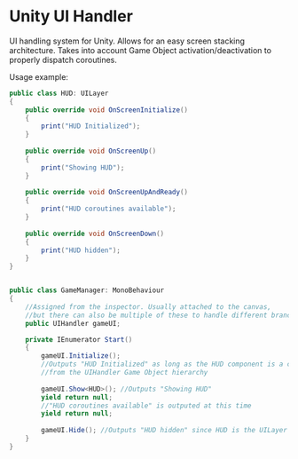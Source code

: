 # Unity UI Handler

UI handling system for Unity. Allows for an easy screen stacking architecture. Takes into account Game Object activation/deactivation to properly dispatch coroutines.

Usage example:

```csharp
public class HUD: UILayer
{
    public override void OnScreenInitialize()
    {
        print("HUD Initialized");
    }
    
    public override void OnScreenUp()
    {
        print("Showing HUD");
    }
    
    public override void OnScreenUpAndReady()
    {
        print("HUD coroutines available");
    }
    
    public override void OnScreenDown()
    {
        print("HUD hidden");
    }
}


public class GameManager: MonoBehaviour
{
    //Assigned from the inspector. Usually attached to the canvas,
    //but there can also be multiple of these to handle different branches of the UI if necessary
    public UIHandler gameUI;

    private IEnumerator Start()
    {
        gameUI.Initialize(); 
        //Outputs "HUD Initialized" as long as the HUD component is a child
        //from the UIHandler Game Object hierarchy
        
        gameUI.Show<HUD>(); //Outputs "Showing HUD"
        yield return null;
        //"HUD coroutines available" is outputed at this time
        yield return null;
        
        gameUI.Hide(); //Outputs "HUD hidden" since HUD is the UILayer on top of the stack
    }
}
```
